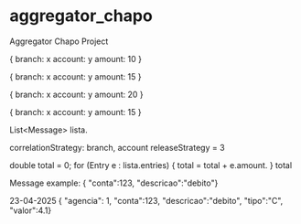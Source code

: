 # aggregator_chapo
Aggregator Chapo Project


{
 branch: x
 account: y
 amount: 10
}

{
branch: x
account: y
amount: 15
}

{
branch: x
account: y
amount: 20
}

{
branch: x
account: y
amount: 15
}

List<Message<Entry>> lista.

correlationStrategy: branch, account
releaseStrategy = 3

double total = 0;
for (Entry e : lista.entries) {
   total = total + e.amount.
}
total




[//]: # (GenericMessage [payload=byte[24], headers={amqp_receivedDeliveryMode=NON_PERSISTENT, amqp_receivedRoutingKey=queue-agreggator-chapo, amqp_receivedExchange=, amqp_deliveryTag=1, amqp_consumerQueue=queue-agreggator-chapo, amqp_redelivered=false, amqp_retryCount=0, id=dc9d0c24-9a4a-00be-d61f-080041b7fbda, amqp_consumerTag=amq.ctag-sKqoCOdu2QzrItHUZngyvA, timestamp=1740444401258}])



Message example:
{ "conta":123, "descricao":"debito"}

23-04-2025
{ "agencia": 1, "conta":123, "descricao":"debito", "tipo":"C", "valor":4.1}















